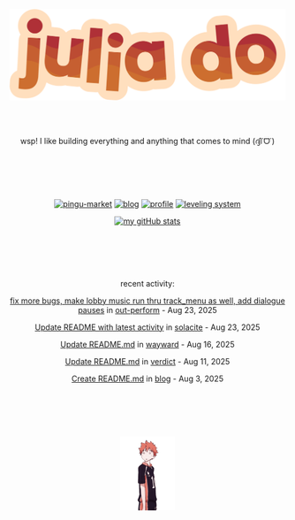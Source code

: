 <div align="center">
<img src="images/redYellowName_lightBeige.png" width="500">

<br></br>

<p>wsp! I like building everything and anything that comes to mind (ദ്ദി˙ᗜ˙)</p>

<br></br><br></br>

<!-- repo cards!! -->
[![pingu-market](https://github-readme-stats.vercel.app/api/pin/?username=solacite&repo=pingu-market&theme=slateorange&hide_border=true&description_lines_count=2)](https://github.com/anuraghazra/github-readme-stats)
[![blog](https://github-readme-stats.vercel.app/api/pin/?username=solacite&repo=blog&theme=slateorange&hide_border=true&description_lines_count=2)](https://github.com/anuraghazra/github-readme-stats)
[![profile](https://github-readme-stats.vercel.app/api/pin/?username=solacite&repo=profile&theme=slateorange&hide_border=true&description_lines_count=2)](https://github.com/anuraghazra/github-readme-stats)
[![leveling system](https://github-readme-stats.vercel.app/api/pin/?username=solacite&repo=TextBased_LevelingSystem&theme=slateorange&hide_border=true&description_lines_count=2)](https://github.com/anuraghazra/github-readme-stats)

[![my gitHub stats](https://github-readme-stats.vercel.app/api?username=solacite&theme=slateorange&hide_border=true&bg_color=00000000&hide=prs)](https://github.com/anuraghazra/github-readme-stats)

<br></br><br></br>

<!-- RECENT_ACTIVITY_START -->
recent activity:

[fix more bugs, make lobby music run thru track_menu as well, add dialogue pauses](https://github.com/solacite/out-perform/commit/83fe6b55a49b6c30e4edf9b16bd563eeefe4b12a) in [out-perform](https://github.com/solacite/out-perform) - Aug 23, 2025

[Update README with latest activity](https://github.com/solacite/solacite/commit/ba0d531ebb3e4b3b94cdb7529530985690443e6d) in [solacite](https://github.com/solacite/solacite) - Aug 23, 2025

[Update README.md](https://github.com/solacite/wayward/commit/cd4d467324d5e32b36d158242d0997ff86b4eeb6) in [wayward](https://github.com/solacite/wayward) - Aug 16, 2025

[Update README.md](https://github.com/solacite/verdict/commit/8c48a48138169b5400ecc4a548e25d66f592fae8) in [verdict](https://github.com/solacite/verdict) - Aug 11, 2025

[Create README.md](https://github.com/solacite/blog/commit/570aca2907f60254767c637abca201c142c51da1) in [blog](https://github.com/solacite/blog) - Aug 3, 2025


<!-- RECENT_ACTIVITY_END -->

</div>

<br></br><br></br>

<div align="center">
    <img src="images/hinata.gif" width="100">
</div>